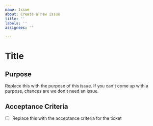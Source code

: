 ```yaml
---
name: Issue
about: Create a new issue
title: ''
labels: ''
assignees: ''

---
```


# Title

## Purpose

Replace this with the purpose of this issue. If you can't come up with a purpose, chances are we don't need an issue.

## Acceptance Criteria
- [ ] Replace this with the acceptance criteria for the ticket
